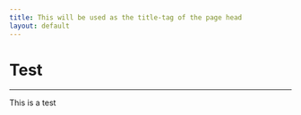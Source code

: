 ```yaml
---
title: This will be used as the title-tag of the page head
layout: default
---
```


# Test

----------------------------------------------------------

This is a test
